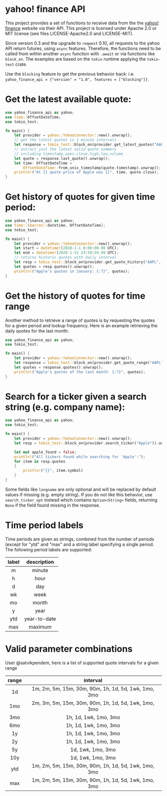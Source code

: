 # yahoo! finance API
This project provides a set of functions to receive data from the
the [yahoo! finance](https://finance.yahoo.com) website via their API. This project
is licensed under Apache 2.0 or MIT license (see files LICENSE-Apache2.0 and LICENSE-MIT).

Since version 0.3 and the upgrade to ```reqwest``` 0.10, all requests to the yahoo API return futures, using ```async``` features.
Therefore, the functions need to be called from within another ```async``` function with ```.await``` or via functions like ```block_on```. The examples are based on the ```tokio``` runtime applying the ```tokio-test``` crate.

Use the `blocking` feature to get the previous behavior back: i.e. `yahoo_finance_api = {"version" = "1.0", features = ["blocking"]}`.

# Get the latest available quote:
```rust
use yahoo_finance_api as yahoo;
use time::OffsetDateTime;
use tokio_test;

fn main() {
    let provider = yahoo::YahooConnector::new().unwrap();
    // get the latest quotes in 1 minute intervals
    let response = tokio_test::block_on(provider.get_latest_quotes("AAPL", "1d")).unwrap();
    // extract just the latest valid quote summery
    // including timestamp,open,close,high,low,volume
    let quote = response.last_quote().unwrap();
    let time: OffsetDateTime =
        OffsetDateTime::from_unix_timestamp(quote.timestamp).unwrap();
    println!("At {} quote price of Apple was {}", time, quote.close);
}
```
# Get history of quotes for given time period:
```rust
use yahoo_finance_api as yahoo;
use time::{macros::datetime, OffsetDateTime};
use tokio_test;

fn main() {
    let provider = yahoo::YahooConnector::new().unwrap();
    let start = datetime!(2020-1-1 0:00:00.00 UTC);
    let end = datetime!(2020-1-31 23:59:59.99 UTC);
    // returns historic quotes with daily interval
    let resp = tokio_test::block_on(provider.get_quote_history("AAPL", start, end)).unwrap();
    let quotes = resp.quotes().unwrap();
    println!("Apple's quotes in January: {:?}", quotes);
}
```
# Get the history of quotes for time range
Another method to retrieve a range of quotes is by requesting the quotes for a given period and
lookup frequency. Here is an example retrieving the daily quotes for the last month:
```rust
use yahoo_finance_api as yahoo;
use tokio_test;

fn main() {
    let provider = yahoo::YahooConnector::new().unwrap();
    let response = tokio_test::block_on(provider.get_quote_range("AAPL", "1d", "1mo")).unwrap();
    let quotes = response.quotes().unwrap();
    println!("Apple's quotes of the last month: {:?}", quotes);
}
```

# Search for a ticker given a search string (e.g. company name):
```rust
use yahoo_finance_api as yahoo;
use tokio_test;

fn main() {
    let provider = yahoo::YahooConnector::new().unwrap();
    let resp = tokio_test::block_on(provider.search_ticker("Apple")).unwrap();

    let mut apple_found = false;
    println!("All tickers found while searching for 'Apple':");
    for item in resp.quotes
    {
        println!("{}", item.symbol)
    }
}
```
Some fields like `longname` are only optional and will be replaced by default
values if missing (e.g. empty string). If you do not like this behavior,
use `search_ticker_opt` instead which contains `Option<String>` fields,
returning `None` if the field found missing in the response.

# Time period labels

Time periods are given as strings, combined from the number of periods (except for "ytd" and "max"
and a string label specifying a single period. The following period labels are supported:

| label | description |
|:-----:|:-----------:|
|   m   |   minute    |
|   h   |   hour      |
|   d   |   day       |
|   wk  |   week      |
|   mo  |   month     |
|   y   |   year      |
|  ytd  |  year-to-date |
|  max  |  maximum    |

# Valid parameter combinations

User @satvikpendem, here is a list of supported quote intervals for a given range

| range | interval |
|:-----:|:--------:|
|  1d   | 1m, 2m, 5m, 15m, 30m, 90m, 1h, 1d, 5d, 1wk, 1mo, 3mo |
|  1mo  | 2m, 3m, 5m, 15m, 30m, 90m, 1h, 1d, 5d, 1wk, 1mo, 3mo |
|  3mo  | 1h, 1d, 1wk, 1mo, 3mo |
|  6mo  | 1h, 1d, 1wk, 1mo, 3mo |
|  1y   | 1h, 1d, 1wk, 1mo, 3mo |
|  2y   | 1h, 1d, 1wk, 1mo, 3mo |
|  5y   | 1d, 1wk, 1mo, 3mo |
|  10y   | 1d, 1wk, 1mo, 3mo |
|  ytd   | 1m, 2m, 5m, 15m, 30m, 90m, 1h, 1d, 5d, 1wk, 1mo, 3mo |
|  max   | 1m, 2m, 5m, 15m, 30m, 90m, 1h, 1d, 5d, 1wk, 1mo, 3mo |
